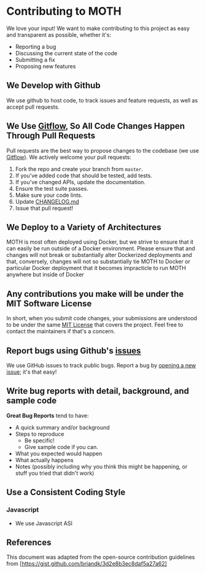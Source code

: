 # Contributing to MOTH
We love your input! We want to make contributing to this project as easy and transparent as possible, whether it's:

- Reporting a bug
- Discussing the current state of the code
- Submitting a fix
- Proposing new features

## We Develop with Github
We use github to host code, to track issues and feature requests, as well as accept pull requests.

## We Use [Gitflow](https://www.atlassian.com/git/tutorials/comparing-workflows/gitflow-workflow), So All Code Changes Happen Through Pull Requests
Pull requests are the best way to propose changes to the codebase (we use [Gitflow](https://www.atlassian.com/git/tutorials/comparing-workflows/gitflow-workflow)). We actively welcome your pull requests:

1. Fork the repo and create your branch from `master`.
2. If you've added code that should be tested, add tests.
3. If you've changed APIs, update the documentation.
4. Ensure the test suite passes.
5. Make sure your code lints.
6. Update [CHANGELOG.md](CHANGELOG.md)
7. Issue that pull request!

## We Deploy to a Variety of Architectures
MOTH is most often deployed using Docker, but we strive to ensure that it can easily be run outside of a Docker environment. Please ensure that and changes will not break or substantially alter Dockerized deployments and that, conversely, changes will not so substantially tie MOTH to Docker or particular Docker deployment that it becomes impracticle to run MOTH anywhere but inside of Docker

## Any contributions you make will be under the MIT Software License
In short, when you submit code changes, your submissions are understood to be under the same [MIT License](http://choosealicense.com/licenses/mit/) that covers the project. Feel free to contact the maintainers if that's a concern.

## Report bugs using Github's [issues](https://github.com/dirtbags/moth/issues)
We use GitHub issues to track public bugs. Report a bug by [opening a new issue](https://github.com/dirtbags/moth/issues/new); it's that easy!

## Write bug reports with detail, background, and sample code

**Great Bug Reports** tend to have:

- A quick summary and/or background
- Steps to reproduce
  - Be specific!
  - Give sample code if you can.
- What you expected would happen
- What actually happens
- Notes (possibly including why you think this might be happening, or stuff you tried that didn't work)

## Use a Consistent Coding Style

### Javascript
* We use Javascript ASI

## References
This document was adapted from the open-source contribution guidelines from [https://gist.github.com/briandk/3d2e8b3ec8daf5a27a62]
